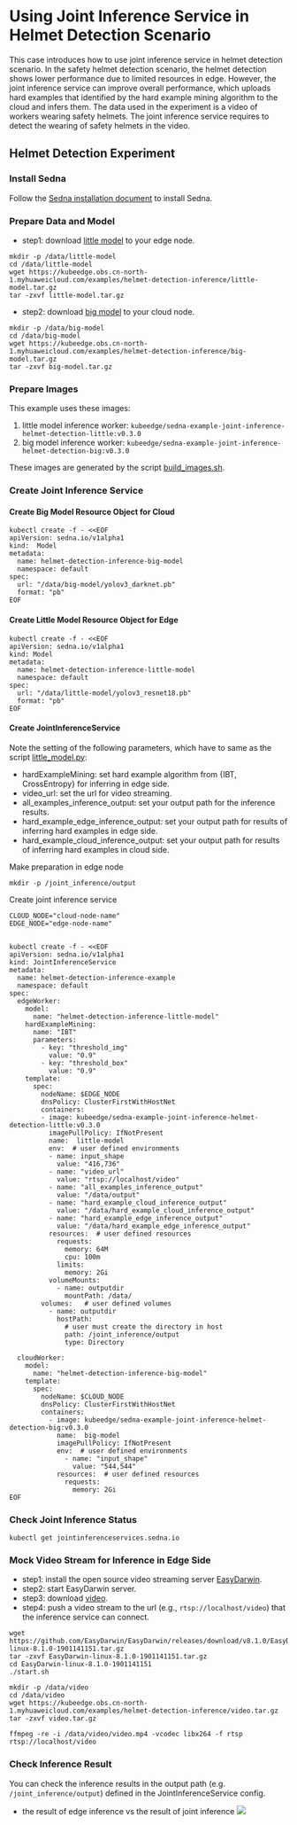 # Using Joint Inference Service in Helmet Detection Scenario 

This case introduces how to use joint inference service in helmet detection scenario. 
In the safety helmet detection scenario, the helmet detection shows lower performance due to limited resources in edge. 
However, the joint inference service can improve overall performance, which uploads hard examples that identified by the hard example mining algorithm to the cloud and infers them.
The data used in the experiment is a video of workers wearing safety helmets. 
The joint inference service requires to detect the wearing of safety helmets in the video. 

## Helmet Detection Experiment

### Install Sedna

Follow the [Sedna installation document](/docs/setup/install.md) to install Sedna.
 
### Prepare Data and Model

* step1: download [little model](https://kubeedge.obs.cn-north-1.myhuaweicloud.com/examples/helmet-detection-inference/little-model.tar.gz) to your edge node.

```
mkdir -p /data/little-model
cd /data/little-model
wget https://kubeedge.obs.cn-north-1.myhuaweicloud.com/examples/helmet-detection-inference/little-model.tar.gz
tar -zxvf little-model.tar.gz
```

* step2: download [big model](https://kubeedge.obs.cn-north-1.myhuaweicloud.com/examples/helmet-detection-inference/big-model.tar.gz) to your cloud node.

```
mkdir -p /data/big-model
cd /data/big-model
wget https://kubeedge.obs.cn-north-1.myhuaweicloud.com/examples/helmet-detection-inference/big-model.tar.gz
tar -zxvf big-model.tar.gz
```

### Prepare Images
This example uses these images:
1. little model inference worker: ```kubeedge/sedna-example-joint-inference-helmet-detection-little:v0.3.0```
2. big model inference worker: ```kubeedge/sedna-example-joint-inference-helmet-detection-big:v0.3.0```

These images are generated by the script [build_images.sh](/examples/build_image.sh).

### Create Joint Inference Service 

#### Create Big Model Resource Object for Cloud

```
kubectl create -f - <<EOF
apiVersion: sedna.io/v1alpha1
kind:  Model
metadata:
  name: helmet-detection-inference-big-model
  namespace: default
spec:
  url: "/data/big-model/yolov3_darknet.pb"
  format: "pb"
EOF
```

#### Create Little Model Resource Object for Edge

```
kubectl create -f - <<EOF
apiVersion: sedna.io/v1alpha1
kind: Model
metadata:
  name: helmet-detection-inference-little-model
  namespace: default
spec:
  url: "/data/little-model/yolov3_resnet18.pb"
  format: "pb"
EOF
```

#### Create JointInferenceService 

Note the setting of the following parameters, which have to same as the script [little_model.py](/examples/joint_inference/helmet_detection_inference/little_model/little_model.py):
- hardExampleMining: set hard example algorithm from {IBT, CrossEntropy} for inferring in edge side.
- video_url: set the url for video streaming. 
- all_examples_inference_output: set your output path for the inference results.
- hard_example_edge_inference_output: set your output path for results of inferring hard examples in edge side.
- hard_example_cloud_inference_output: set your output path for results of inferring hard examples in cloud side.

Make preparation in edge node
```
mkdir -p /joint_inference/output
```

Create joint inference service
```
CLOUD_NODE="cloud-node-name"
EDGE_NODE="edge-node-name"


kubectl create -f - <<EOF
apiVersion: sedna.io/v1alpha1
kind: JointInferenceService
metadata:
  name: helmet-detection-inference-example
  namespace: default
spec:
  edgeWorker:
    model:
      name: "helmet-detection-inference-little-model"
    hardExampleMining:
      name: "IBT"
      parameters:
        - key: "threshold_img"
          value: "0.9"
        - key: "threshold_box"
          value: "0.9"
    template:
      spec:
        nodeName: $EDGE_NODE
        dnsPolicy: ClusterFirstWithHostNet
        containers:
        - image: kubeedge/sedna-example-joint-inference-helmet-detection-little:v0.3.0
          imagePullPolicy: IfNotPresent
          name:  little-model
          env:  # user defined environments
          - name: input_shape
            value: "416,736"
          - name: "video_url"
            value: "rtsp://localhost/video"
          - name: "all_examples_inference_output"
            value: "/data/output"
          - name: "hard_example_cloud_inference_output"
            value: "/data/hard_example_cloud_inference_output"
          - name: "hard_example_edge_inference_output"
            value: "/data/hard_example_edge_inference_output"
          resources:  # user defined resources
            requests:
              memory: 64M
              cpu: 100m
            limits:
              memory: 2Gi
          volumeMounts:
            - name: outputdir
              mountPath: /data/
        volumes:   # user defined volumes
          - name: outputdir
            hostPath:
              # user must create the directory in host
              path: /joint_inference/output
              type: Directory

  cloudWorker:
    model:
      name: "helmet-detection-inference-big-model"
    template:
      spec:
        nodeName: $CLOUD_NODE
        dnsPolicy: ClusterFirstWithHostNet
        containers:
          - image: kubeedge/sedna-example-joint-inference-helmet-detection-big:v0.3.0
            name:  big-model
            imagePullPolicy: IfNotPresent
            env:  # user defined environments
              - name: "input_shape"
                value: "544,544"
            resources:  # user defined resources
              requests:
                memory: 2Gi
EOF
```

### Check Joint Inference Status

```
kubectl get jointinferenceservices.sedna.io
```

### Mock Video Stream for Inference in Edge Side

* step1: install the open source video streaming server [EasyDarwin](https://github.com/EasyDarwin/EasyDarwin/tree/dev).
* step2: start EasyDarwin server.
* step3: download [video](https://kubeedge.obs.cn-north-1.myhuaweicloud.com/examples/helmet-detection-inference/video.tar.gz).
* step4: push a video stream to the url (e.g., `rtsp://localhost/video`) that the inference service can connect.

```
wget https://github.com/EasyDarwin/EasyDarwin/releases/download/v8.1.0/EasyDarwin-linux-8.1.0-1901141151.tar.gz
tar -zxvf EasyDarwin-linux-8.1.0-1901141151.tar.gz
cd EasyDarwin-linux-8.1.0-1901141151
./start.sh

mkdir -p /data/video
cd /data/video
wget https://kubeedge.obs.cn-north-1.myhuaweicloud.com/examples/helmet-detection-inference/video.tar.gz
tar -zxvf video.tar.gz

ffmpeg -re -i /data/video/video.mp4 -vcodec libx264 -f rtsp rtsp://localhost/video
```

### Check Inference Result

You can check the inference results in the output path (e.g. `/joint_inference/output`) defined in the JointInferenceService config.
* the result of edge inference vs the result of joint inference
![](images/inference-result.png)
